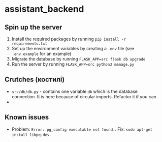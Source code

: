 # assistant_backend

## Spin up the server
1. Install the required packages by running `pip install -r requirements.txt`
2. Set up the environment variables by creating a `.env` file (see `.env.example` for an example)
3. Migrate the database by running `FLASK_APP=src flask db upgrade`
4. Run the server by running `FLASK_APP=src python3 manage.py`

## Crutches (костилі)
- `src/db/db.py` - contains one variable `db` which is the database connection.
It is here because of circular imports. Refactor it if you can.
- 
    ``` ```
  
## Known issues
- Problem: `Error: pg_config executable not found.`. Fix: `sudo apt-get install libpq-dev`.
